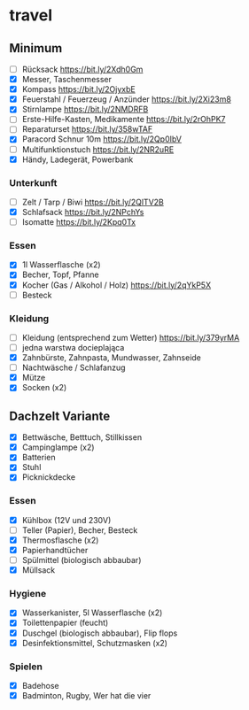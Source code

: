 # travel

## Minimum

- [ ] Rücksack https://bit.ly/2Xdh0Gm
- [x] Messer, Taschenmesser
- [x] Kompass https://bit.ly/2OjyxbE
- [x] Feuerstahl / Feuerzeug / Anzünder https://bit.ly/2Xi23m8
- [x] Stirnlampe https://bit.ly/2NMDRFB
- [ ] Erste-Hilfe-Kasten, Medikamente https://bit.ly/2rOhPK7
- [ ] Reparaturset https://bit.ly/358wTAF
- [x] Paracord Schnur 10m https://bit.ly/2Qp0IbV
- [ ] Multifunktionstuch https://bit.ly/2NR2uRE
- [x] Händy, Ladegerät, Powerbank

### Unterkunft

- [ ] Zelt / Tarp / Biwi https://bit.ly/2QlTV2B
- [x] Schlafsack https://bit.ly/2NPchYs
- [ ] Isomatte https://bit.ly/2Kpq0Tx

### Essen

- [x] 1l Wasserflasche (x2)
- [x] Becher, Topf, Pfanne
- [x] Kocher (Gas / Alkohol / Holz) https://bit.ly/2qYkP5X
- [ ] Besteck

### Kleidung

- [ ] Kleidung (entsprechend zum Wetter) https://bit.ly/379yrMA
- [ ] jedna warstwa docieplająca
- [x] Zahnbürste, Zahnpasta, Mundwasser, Zahnseide
- [ ] Nachtwäsche / Schlafanzug
- [x] Mütze
- [x] Socken (x2)

## Dachzelt Variante

- [x] Bettwäsche, Betttuch, Stillkissen
- [x] Campinglampe (x2)
- [x] Batterien
- [x] Stuhl
- [x] Picknickdecke

### Essen

- [x] Kühlbox (12V und 230V)
- [ ] Teller (Papier), Becher, Besteck
- [x] Thermosflasche (x2)
- [x] Papierhandtücher
- [ ] Spülmittel (biologisch abbaubar)
- [x] Müllsack

### Hygiene

- [x] Wasserkanister, 5l Wasserflasche (x2)
- [x] Toilettenpapier (feucht)
- [x] Duschgel (biologisch abbaubar), Flip flops
- [x] Desinfektionsmittel, Schutzmasken (x2)

### Spielen

- [x] Badehose
- [x] Badminton, Rugby, Wer hat die vier
